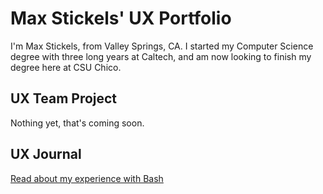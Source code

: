 # Max Stickels' UX Portfolio

I'm Max Stickels, from Valley Springs, CA. I started my Computer Science degree with three long years at Caltech, and am now looking to finish my degree here at CSU Chico.

## UX Team Project

Nothing yet, that's coming soon.

## UX Journal

[Read about my experience with Bash](j01/)
